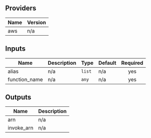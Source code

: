 ## Providers

| Name | Version |
|------|---------|
| aws | n/a |

## Inputs

| Name | Description | Type | Default | Required |
|------|-------------|------|---------|:-----:|
| alias | n/a | `list` | n/a | yes |
| function\_name | n/a | `any` | n/a | yes |

## Outputs

| Name | Description |
|------|-------------|
| arn | n/a |
| invoke\_arn | n/a |


